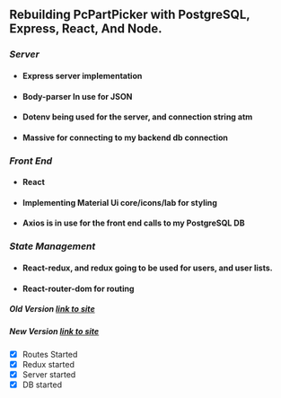 ## **Rebuilding PcPartPicker with PostgreSQL, Express, React, And Node**.
### *Server*
* ####  Express server implementation
* ####  Body-parser In use for JSON
* ####  Dotenv being used for the server, and connection string atm
* ####  Massive for connecting to my backend db connection

### *Front End* 
* ####  React
* ####  Implementing Material Ui core/icons/lab for styling 
* ####  Axios is in use for the front end calls to my PostgreSQL DB

### *State Management*
* ####  React-redux, and redux going to be used for users, and user lists.
* ####  React-router-dom for routing


##### *Old Version* [link to site](https://www.personalcomputerchunks.com)
##### *New Version* [link to site](https://www.seanbrwhite.com)

- [x] Routes Started
- [x] Redux started
- [x] Server started
- [x] DB started
